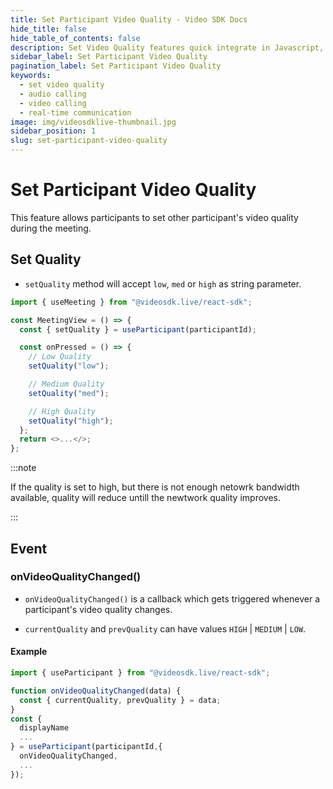 ```yaml
---
title: Set Participant Video Quality - Video SDK Docs
hide_title: false
hide_table_of_contents: false
description: Set Video Quality features quick integrate in Javascript, React JS, Android, IOS, React Native, Flutter with Video SDK to add live video & audio conferencing to your applications.
sidebar_label: Set Participant Video Quality
pagination_label: Set Participant Video Quality
keywords:
  - set video quality
  - audio calling
  - video calling
  - real-time communication
image: img/videosdklive-thumbnail.jpg
sidebar_position: 1
slug: set-participant-video-quality
---
```


# Set Participant Video Quality

This feature allows participants to set other participant's video quality during the meeting.

## Set Quality

- `setQuality` method will accept `low`, `med` or `high` as string parameter.

```js
import { useMeeting } from "@videosdk.live/react-sdk";

const MeetingView = () => {
  const { setQuality } = useParticipant(participantId);

  const onPressed = () => {
    // Low Quality
    setQuality("low");

    // Medium Quality
    setQuality("med");

    // High Quality
    setQuality("high");
  };
  return <>...</>;
};
```

:::note

If the quality is set to high, but there is not enough netowrk bandwidth available, quality will reduce untill the newtwork quality improves.

:::

## Event

### onVideoQualityChanged()

- `onVideoQualityChanged()` is a callback which gets triggered whenever a participant's video quality changes.

- `currentQuality` and `prevQuality` can have values `HIGH` | `MEDIUM` | `LOW`.

#### Example

```js
import { useParticipant } from "@videosdk.live/react-sdk";

function onVideoQualityChanged(data) {
  const { currentQuality, prevQuality } = data;
}
const {
  displayName
  ...
} = useParticipant(participantId,{
  onVideoQualityChanged,
  ...
});
```

